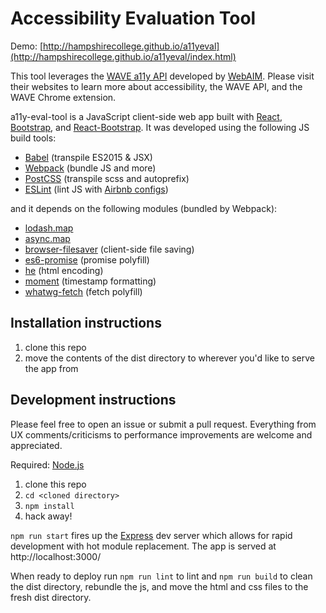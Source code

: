 # Accessibility Evaluation Tool

Demo: [http://hampshirecollege.github.io/a11yeval](http://hampshirecollege.github.io/a11yeval/index.html)

This tool leverages the [WAVE a11y API](http://wave.webaim.org/api/) developed by [WebAIM](http://webaim.org). Please visit their websites to learn more about accessibility, the WAVE API, and the WAVE Chrome extension.

a11y-eval-tool is a JavaScript client-side web app built with [React](http://facebook.github.io/react/), [Bootstrap](http://getbootstrap.com/), and [React-Bootstrap](https://react-bootstrap.github.io/). It was developed using the following JS build tools:
- [Babel](https://babeljs.io/) (transpile ES2015 & JSX)
- [Webpack](https://webpack.github.io/) (bundle JS and more)
- [PostCSS](http://postcss.org/) (transpile scss and autoprefix)
- [ESLint](http://eslint.org/) (lint JS with [Airbnb configs](https://github.com/airbnb/javascript))

and it depends on the following modules (bundled by Webpack):
- [lodash.map](https://www.npmjs.com/package/lodash.map)
- [async.map](https://www.npmjs.com/package/async.map)
- [browser-filesaver](https://www.npmjs.com/package/browser-filesaver) (client-side file saving)
- [es6-promise](https://github.com/stefanpenner/es6-promise) (promise polyfill)
- [he](https://github.com/mathiasbynens/he) (html encoding)
- [moment](http://momentjs.com/) (timestamp formatting)
- [whatwg-fetch](https://github.com/github/fetch) (fetch polyfill)

## Installation instructions
1. clone this repo
2. move the contents of the dist directory to wherever you'd like to serve the app from

## Development instructions
Please feel free to open an issue or submit a pull request. Everything from UX comments/criticisms to performance improvements are welcome and appreciated.

Required: [Node.js](https://nodejs.org/en/)

1. clone this repo
2. `cd <cloned directory>`
3. `npm install`
4. hack away!

`npm run start` fires up the [Express](http://expressjs.com/) dev server which allows for rapid development with hot module replacement. The app is served at http://localhost:3000/

When ready to deploy run `npm run lint` to lint and `npm run build` to clean the dist directory, rebundle the js, and move the html and css files to the fresh dist directory.
